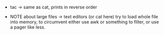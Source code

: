 * tac -> same as cat, prints in reverse order

* NOTE about large files -> text editors (or cat here) try to load whole file into memory, to circumvent either use awk or something to filter, or use a pager like less.

